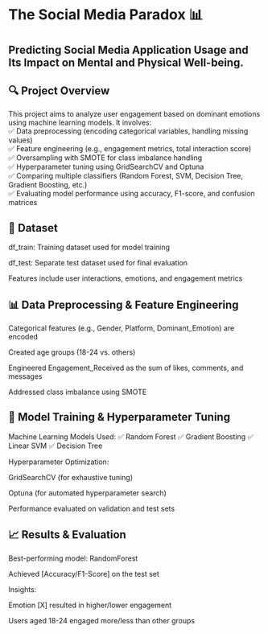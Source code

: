 
# The Social Media Paradox 📊
## Predicting Social Media Application Usage and Its Impact on Mental and Physical Well-being.

## 🔍 Project Overview
This project aims to analyze user engagement based on dominant emotions using machine learning models. It involves:<br>
✅ Data preprocessing (encoding categorical variables, handling missing values)<br>
✅ Feature engineering (e.g., engagement metrics, total interaction score)<br>
✅ Oversampling with SMOTE for class imbalance handling<br>
✅ Hyperparameter tuning using GridSearchCV and Optuna<br>
✅ Comparing multiple classifiers (Random Forest, SVM, Decision Tree, Gradient Boosting, etc.)<br>
✅ Evaluating model performance using accuracy, F1-score, and confusion matrices<br>

## 📂 Dataset
df_train: Training dataset used for model training

df_test: Separate test dataset used for final evaluation

Features include user interactions, emotions, and engagement metrics

## 📊 Data Preprocessing & Feature Engineering
Categorical features (e.g., Gender, Platform, Dominant_Emotion) are encoded

Created age groups (18-24 vs. others)

Engineered Engagement_Received as the sum of likes, comments, and messages

Addressed class imbalance using SMOTE

## 🤖 Model Training & Hyperparameter Tuning
Machine Learning Models Used:
✅ Random Forest
✅ Gradient Boosting
✅ Linear SVM
✅ Decision Tree

Hyperparameter Optimization:

GridSearchCV (for exhaustive tuning)

Optuna (for automated hyperparameter search)

Performance evaluated on validation and test sets

## 📈 Results & Evaluation
Best-performing model: RandomForest

Achieved [Accuracy/F1-Score] on the test set

Insights:

Emotion [X] resulted in higher/lower engagement

Users aged 18-24 engaged more/less than other groups

